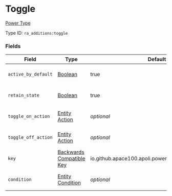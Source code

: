 # Toggle
[Power Type](../power_types.md)

Type ID: `ra_additions:toggle`
### Fields
Field | Type | Default | Description
------|------|---------|-------------
`active_by_default` | [Boolean](../data_types/boolean.md) | true | INSERT DESCRIPTION HERE
`retain_state` | [Boolean](../data_types/boolean.md) | true | INSERT DESCRIPTION HERE
`toggle_on_action` | [Entity Action](../data_types/entity_action.md) | _optional_ | INSERT DESCRIPTION HERE
`toggle_off_action` | [Entity Action](../data_types/entity_action.md) | _optional_ | INSERT DESCRIPTION HERE
`key` | [Backwards Compatible Key](../data_types/backwards_compatible_key.md) | io.github.apace100.apoli.power.Active$Key@642405e | INSERT DESCRIPTION HERE
`condition` | [Entity Condition](../data_types/entity_condition.md) | _optional_ | INSERT DESCRIPTION HERE

